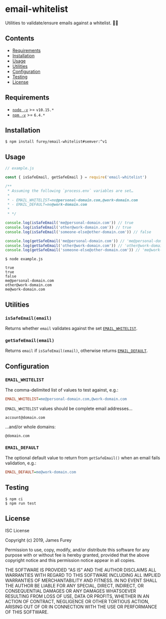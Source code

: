 # email-whitelist

Utilities to validate/ensure emails against a whitelist. 👮‍📧

## Contents

- [Requirements](#requirements)
- [Installation](#installation)
- [Usage](#usage)
- [Utilities](#utilities)
- [Configuration](#configuration)
- [Testing](#testing)
- [License](#license)

## Requirements

- [`node -v`](https://nodejs.org/en/download/) >= `v10.15.*`
- [`npm -v`](https://www.npmjs.com/get-npm) >= `6.4.*`

## Installation

```console
$ npm install furey/email-whitelist#semver:^v1
```

## Usage

```JavaScript
// example.js

const { isSafeEmail, getSafeEmail } = require('email-whitelist')

/**
 * Assuming the following `process.env` variables are set…
 * 
 * - EMAIL_WHITELIST=me@personal-domain.com,@work-domain.com
 * - EMAIL_DEFAULT=me@work-domain.com
 * 
 * */

console.log(isSafeEmail('me@personal-domain.com')) // true
console.log(isSafeEmail('other@work-domain.com')) // true
console.log(isSafeEmail('someone-else@other-domain.com')) // false

console.log(getSafeEmail('me@personal-domain.com')) // 'me@personal-domain.com'
console.log(getSafeEmail('other@work-domain.com')) // 'other@work-domain.com'
console.log(getSafeEmail('someone-else@other-domain.com')) // 'me@work-domain.com'
```

```console
$ node example.js

true
true
false
me@personal-domain.com
other@work-domain.com
me@work-domain.com
```

## Utilities

### `isSafeEmail(email)`

Returns whether `email` validates against the set [`EMAIL_WHITELIST`](#email_whitelist).

### `getSafeEmail(email)`

Returns `email` if `isSafeEmail(email)`, otherwise returns [`EMAIL_DEFAULT`](#email_default).

## Configuration

### `EMAIL_WHITELIST`

The comma-delimited list of values to test against, e.g.:

```ini
EMAIL_WHITELIST=me@personal-domain.com,@work-domain.com
```

`EMAIL_WHITELIST` values should be complete email addresses…

```
account@domain.com
```

…and/or whole domains:

```
@domain.com
```


### `EMAIL_DEFAULT`

The optional default value to return from `getSafeEmail()` when an email fails validation, e.g.:

```ini
EMAIL_DEFAULT=me@work-domain.com
```

## Testing

```console
$ npm ci
$ npm run test
```

## License

ISC License

Copyright (c) 2019, James Furey

Permission to use, copy, modify, and/or distribute this software for any
purpose with or without fee is hereby granted, provided that the above
copyright notice and this permission notice appear in all copies.

THE SOFTWARE IS PROVIDED "AS IS" AND THE AUTHOR DISCLAIMS ALL WARRANTIES
WITH REGARD TO THIS SOFTWARE INCLUDING ALL IMPLIED WARRANTIES OF
MERCHANTABILITY AND FITNESS. IN NO EVENT SHALL THE AUTHOR BE LIABLE FOR
ANY SPECIAL, DIRECT, INDIRECT, OR CONSEQUENTIAL DAMAGES OR ANY DAMAGES
WHATSOEVER RESULTING FROM LOSS OF USE, DATA OR PROFITS, WHETHER IN AN
ACTION OF CONTRACT, NEGLIGENCE OR OTHER TORTIOUS ACTION, ARISING OUT OF
OR IN CONNECTION WITH THE USE OR PERFORMANCE OF THIS SOFTWARE.
